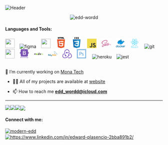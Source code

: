 
![Header](https://user-images.githubusercontent.com/37232882/110234972-3d3c4200-7ee2-11eb-8646-b73d00f148ef.png)

<p align="center"><img src="https://komarev.com/ghpvc/?username=edd-wordd&label=Profile%20views&color=0e75b6&style=flat" alt="edd-wordd" /> </p>


#### Languages and Tools:
<div>
<img src="https://cdn.jsdelivr.net/npm/simple-icons@v6/icons/visualstudiocode.svg" height="30" width="30"/>&nbsp;   &nbsp;   
<img src="https://www.vectorlogo.zone/logos/figma/figma-icon.svg" alt="figma" width="30" height="30"/>&nbsp;   &nbsp;   
<img src="https://cdn.jsdelivr.net/npm/simple-icons@v6/icons/jetbrains.svg" height="30" width="30"/>&nbsp;   &nbsp;   
<img src="https://raw.githubusercontent.com/github/explore/80688e429a7d4ef2fca1e82350fe8e3517d3494d/topics/html/html.png" width="35" height="35">&nbsp;   &nbsp;   
<img src="https://raw.githubusercontent.com/devicons/devicon/master/icons/css3/css3-original-wordmark.svg" alt="css3" width="35" height="35"/>&nbsp;   &nbsp;   
<img src="https://raw.githubusercontent.com/github/explore/80688e429a7d4ef2fca1e82350fe8e3517d3494d/topics/javascript/javascript.png" width="30" height="30">&nbsp;   &nbsp;   
<img src="https://raw.githubusercontent.com/devicons/devicon/master/icons/sass/sass-original.svg" alt="sass" width="30" height="30"/>&nbsp;   &nbsp;     
<img src="https://raw.githubusercontent.com/github/explore/80688e429a7d4ef2fca1e82350fe8e3517d3494d/topics/docker/docker.png" width="30" height="30">&nbsp;   &nbsp;   
 <img src="https://raw.githubusercontent.com/devicons/devicon/master/icons/react/react-original-wordmark.svg" alt="react" width="30" height="30"/>&nbsp;   &nbsp;   
<img src="https://www.vectorlogo.zone/logos/git-scm/git-scm-icon.svg" alt="git" width="30" height="30"/>&nbsp;   &nbsp;   
<img src="https://cdn.jsdelivr.net/npm/simple-icons@v6/icons/github.svg" height="30" width="30"/>&nbsp;   &nbsp;   
<img src="https://raw.githubusercontent.com/devicons/devicon/master/icons/bootstrap/bootstrap-plain-wordmark.svg" alt="bootstrap" width="30" height="30"/>&nbsp;   &nbsp;   
<img src="https://raw.githubusercontent.com/devicons/devicon/master/icons/nodejs/nodejs-original-wordmark.svg" alt="nodejs" width="30" height="30"/>&nbsp;   &nbsp;   
<img src="https://raw.githubusercontent.com/devicons/devicon/master/icons/mysql/mysql-original-wordmark.svg" alt="mysql" width="30" height="30"/>&nbsp;   &nbsp;   
<img src="https://raw.githubusercontent.com/devicons/devicon/master/icons/redux/redux-original.svg" alt="redux" width="30" height="30"/>&nbsp;   &nbsp;     
<img src="https://raw.githubusercontent.com/devicons/devicon/master/icons/photoshop/photoshop-line.svg" alt="photoshop" width="30" height="30"/> &nbsp;   &nbsp;   
<img src="https://www.vectorlogo.zone/logos/heroku/heroku-icon.svg" alt="heroku" width="30" height="30"/>&nbsp;   &nbsp;   
<img src="https://www.vectorlogo.zone/logos/jestjsio/jestjsio-icon.svg" alt="jest" width="30" height="30"/>&nbsp;   &nbsp;   &nbsp;   &nbsp;   &nbsp;   &nbsp;  
</div>&nbsp;   &nbsp;   &nbsp;   &nbsp;   &nbsp;   &nbsp;   


 🔭 I’m currently working on [Mona Tech](https://github.com/Edd-wordd/monaTech)

- 👨‍💻 All of my projects are available at [website](https://www.eddwordd.com)

- 📫 How to reach me **edd_wordd@icloud.com**


--------------------------------------------------------------------------------------------------------------------------------------------------------------------
<a href="https://git.io/streak-stats">
  <img align="left" src="http://github-readme-streak-stats.herokuapp.com?user=edd-wordd&theme=nightowl&hide_border=true&border_radius=2" />
</a>
<a href="https://git.io/streak-stats">
  <img align="left" src="https://github-readme-stats.vercel.app/api?username=edd-wordd&show_icons=true&theme=outrun&hide_border=true" />
</a>
<a href="https://github.com/edd-wordd/github-readme-stats">
  <img align="left" src="https://github-readme-stats.vercel.app/api/wakatime?username=eddwordd&theme=outrun&hide_border=true&range=last_7_days" />
</a>


<a href="https://github.com/edd-wordd/github-readme-stats">
  <img align="center" src="https://github-readme-stats.vercel.app/api/top-langs/?username=edd-wordd&theme=ocean_dark&hide_border=true" />
</a>



<h4 align="left">Connect with me:</h4>
<p align="left">
<a href="https://twitter.com/modern-edd" target="blank"><img align="center" src="https://raw.githubusercontent.com/rahuldkjain/github-profile-readme-generator/master/src/images/icons/Social/twitter.svg" alt="modern-edd" height="30" width="40" /></a>
<a href="https://www.linkedin.com/in/edward-plasencio-2bba891b2/" target="blank"><img align="center" src="https://raw.githubusercontent.com/rahuldkjain/github-profile-readme-generator/master/src/images/icons/Social/linked-in-alt.svg" alt="https://www.linkedin.com/in/edward-plasencio-2bba891b2/" height="30" width="40" /></a>
</p>&nbsp;   &nbsp;   &nbsp; 
